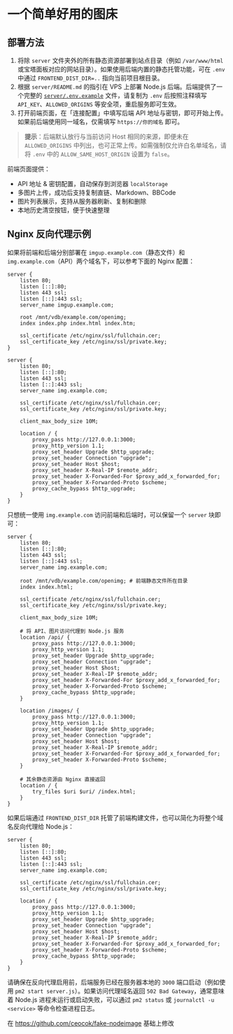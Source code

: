 一个简单好用的图床
====================

## 部署方法

1. 将除 `server` 文件夹外的所有静态资源部署到站点目录（例如 `/var/www/html` 或宝塔面板对应的网站目录）。如果使用后端内置的静态托管功能，可在 `.env` 中通过 `FRONTEND_DIST_DIR=..` 指向当前项目根目录。
2. 根据 `server/README.md` 的指引在 VPS 上部署 Node.js 后端。后端提供了一个完整的 [`server/.env.example`](server/.env.example) 文件，请复制为 `.env` 后按照注释填写 `API_KEY`、`ALLOWED_ORIGINS` 等安全项，重启服务即可生效。
3. 打开前端页面，在「连接配置」中填写后端 API 地址与密钥，即可开始上传。如果前后端使用同一域名，仅需填写 `https://你的域名` 即可。

> **提示**：后端默认放行与当前访问 Host 相同的来源，即便未在 `ALLOWED_ORIGINS` 中列出，也可正常上传。如需强制仅允许白名单域名，请将 `.env` 中的 `ALLOW_SAME_HOST_ORIGIN` 设置为 `false`。

前端页面提供：

- API 地址 & 密钥配置，自动保存到浏览器 `localStorage`
- 多图片上传，成功后支持复制直链、Markdown、BBCode
- 图片列表展示，支持从服务器刷新、复制和删除
- 本地历史清空按钮，便于快速整理

## Nginx 反向代理示例

如果将前端和后端分别部署在 `imgup.example.com`（静态文件）和 `img.example.com`（API）两个域名下，可以参考下面的 Nginx 配置：

```nginx
server {
    listen 80;
    listen [::]:80;
    listen 443 ssl;
    listen [::]:443 ssl;
    server_name imgup.example.com;

    root /mnt/vdb/example.com/openimg;
    index index.php index.html index.htm;

    ssl_certificate /etc/nginx/ssl/fullchain.cer;
    ssl_certificate_key /etc/nginx/ssl/private.key;
}

server {
    listen 80;
    listen [::]:80;
    listen 443 ssl;
    listen [::]:443 ssl;
    server_name img.example.com;

    ssl_certificate /etc/nginx/ssl/fullchain.cer;
    ssl_certificate_key /etc/nginx/ssl/private.key;

    client_max_body_size 10M;

    location / {
        proxy_pass http://127.0.0.1:3000;
        proxy_http_version 1.1;
        proxy_set_header Upgrade $http_upgrade;
        proxy_set_header Connection "upgrade";
        proxy_set_header Host $host;
        proxy_set_header X-Real-IP $remote_addr;
        proxy_set_header X-Forwarded-For $proxy_add_x_forwarded_for;
        proxy_set_header X-Forwarded-Proto $scheme;
        proxy_cache_bypass $http_upgrade;
    }
}
```

只想统一使用 `img.example.com` 访问前端和后端时，可以保留一个 `server` 块即可：

```nginx
server {
    listen 80;
    listen [::]:80;
    listen 443 ssl;
    listen [::]:443 ssl;
    server_name img.example.com;

    root /mnt/vdb/example.com/openimg; # 前端静态文件所在目录
    index index.html;

    ssl_certificate /etc/nginx/ssl/fullchain.cer;
    ssl_certificate_key /etc/nginx/ssl/private.key;

    client_max_body_size 10M;

    # 将 API、图片访问代理到 Node.js 服务
    location /api/ {
        proxy_pass http://127.0.0.1:3000;
        proxy_http_version 1.1;
        proxy_set_header Upgrade $http_upgrade;
        proxy_set_header Connection "upgrade";
        proxy_set_header Host $host;
        proxy_set_header X-Real-IP $remote_addr;
        proxy_set_header X-Forwarded-For $proxy_add_x_forwarded_for;
        proxy_set_header X-Forwarded-Proto $scheme;
        proxy_cache_bypass $http_upgrade;
    }

    location /images/ {
        proxy_pass http://127.0.0.1:3000;
        proxy_http_version 1.1;
        proxy_set_header Upgrade $http_upgrade;
        proxy_set_header Connection "upgrade";
        proxy_set_header Host $host;
        proxy_set_header X-Real-IP $remote_addr;
        proxy_set_header X-Forwarded-For $proxy_add_x_forwarded_for;
        proxy_set_header X-Forwarded-Proto $scheme;
    }

    # 其余静态资源由 Nginx 直接返回
    location / {
        try_files $uri $uri/ /index.html;
    }
}
```

如果后端通过 `FRONTEND_DIST_DIR` 托管了前端构建文件，也可以简化为将整个域名反向代理给 Node.js：

```nginx
server {
    listen 80;
    listen [::]:80;
    listen 443 ssl;
    listen [::]:443 ssl;
    server_name img.example.com;

    ssl_certificate /etc/nginx/ssl/fullchain.cer;
    ssl_certificate_key /etc/nginx/ssl/private.key;

    location / {
        proxy_pass http://127.0.0.1:3000;
        proxy_http_version 1.1;
        proxy_set_header Upgrade $http_upgrade;
        proxy_set_header Connection "upgrade";
        proxy_set_header Host $host;
        proxy_set_header X-Real-IP $remote_addr;
        proxy_set_header X-Forwarded-For $proxy_add_x_forwarded_for;
        proxy_set_header X-Forwarded-Proto $scheme;
        proxy_cache_bypass $http_upgrade;
    }
}
```

请确保在反向代理启用前，后端服务已经在服务器本地的 `3000` 端口启动（例如使用 `pm2 start server.js`）。如果访问代理域名返回 `502 Bad Gateway`，通常意味着 Node.js 进程未运行或启动失败，可以通过 `pm2 status` 或 `journalctl -u <service>` 等命令检查进程日志。

在 https://github.com/ceocok/fake-nodeimage 基础上修改
